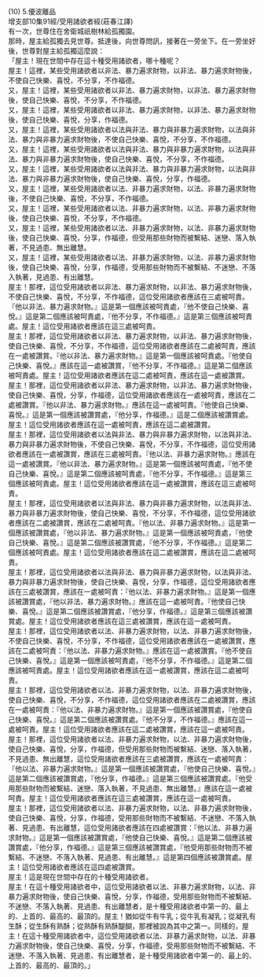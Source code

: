 (10) 5.優波離品  
增支部10集91經/受用諸欲者經(莊春江譯)  
有一次，世尊住在舍衛城祇樹林給孤獨園。  
那時，屋主給孤獨去見世尊。抵達後，向世尊問訊，接著在一旁坐下。在一旁坐好後，世尊對屋主給孤獨這麼說：  
「屋主！現在世間中存在這十種受用諸欲者，哪十種呢？  
屋主！這裡，某些受用諸欲者以非法、暴力遍求財物，以非法、暴力遍求財物後，不使自己快樂、喜悅，不分享，不作福德。  
又，屋主！這裡，某些受用諸欲者以非法、暴力遍求財物，以非法、暴力遍求財物後，使自己快樂、喜悅，不分享，不作福德。  
又，屋主！這裡，某些受用諸欲者以非法、暴力遍求財物，以非法、暴力遍求財物後，使自己快樂、喜悅，分享，作福德。  
又，屋主！這裡，某些受用諸欲者以法與非法、暴力與非暴力遍求財物，以法與非法、暴力與非暴力遍求財物後，不使自己快樂、喜悅，不分享，不作福德。  
又，屋主！這裡，某些受用諸欲者以法與非法、暴力與非暴力遍求財物，以法與非法、暴力與非暴力遍求財物後，使自己快樂、喜悅，不分享，不作福德。  
又，屋主！這裡，某些受用諸欲者以法與非法、暴力與非暴力遍求財物，以法與非法、暴力與非暴力遍求財物後，使自己快樂、喜悅，分享，作福德。  
又，屋主！這裡，某些受用諸欲者以法、非暴力遍求財物，以法、非暴力遍求財物後，不使自己快樂、喜悅，不分享，不作福德。  
又，屋主！這裡，某些受用諸欲者以法、非暴力遍求財物，以法、非暴力遍求財物後，使自己快樂、喜悅，不分享，不作福德。  
又，屋主！這裡，某些受用諸欲者以法、非暴力遍求財物，以法、非暴力遍求財物後，使自己快樂、喜悅，分享，作福德，但受用那些財物而被繫結、迷戀、落入執著，不見過患、無出離慧。  
又，屋主！這裡，某些受用諸欲者以法、非暴力遍求財物，以法、非暴力遍求財物後，使自己快樂、喜悅，分享，作福德，受用那些財物而不被繫結、不迷戀、不落入執著，見過患、有出離慧。  
屋主！那裡，這位受用諸欲者以非法、暴力遍求財物，以非法、暴力遍求財物後，不使自己快樂、喜悅，不分享，不作福德，這位受用諸欲者應該在三處被呵責。『他以非法、暴力遍求財物。』這是第一個應該被呵責處，『他不使自己快樂、喜悅。』這是第二個應該被呵責處，『他不分享，不作福德。』這是第三個應該被呵責處。屋主！這位受用諸欲者應該在這三處被呵責。  
屋主！那裡，這位受用諸欲者以非法、暴力遍求財物，以非法、暴力遍求財物後，使自己快樂、喜悅，不分享，不作福德，這位受用諸欲者應該在二處被呵責，應該在一處被讚賞。『他以非法、暴力遍求財物。』這是第一個應該被呵責處。『他使自己快樂、喜悅。』應該在這一處被讚賞，『他不分享，不作福德。』這是第二個應該被呵責處。屋主！這位受用諸欲者應該在這二處被呵責，應該在這一處被讚賞。  
屋主！那裡，這位受用諸欲者以非法、暴力遍求財物，以非法、暴力遍求財物後，使自己快樂、喜悅，分享，作福德，這位受用諸欲者應該在一處被呵責，應該在二處被讚賞。『他以非法、暴力遍求財物。』應該在這一處被呵責。『他使自己快樂、喜悅。』這是第一個應該被讚賞處，『他分享，作福德。』這是二個應該被讚賞處。屋主！這位受用諸欲者應該在這一處被呵責，應該在這二處被讚賞。  
屋主！那裡，這位受用諸欲者以法與非法、暴力與非暴力遍求財物，以法與非法、暴力與非暴力遍求財物後，不使自己快樂、喜悅，不分享，不作福德，這位受用諸欲者應該在一處被讚賞，應該在三處被呵責。『他以法、非暴力遍求財物。』應該在這一處被讚賞。『他以非法、暴力遍求財物。』這是第一個應該被呵責處，『他不使自己快樂、喜悅。』這是第二個應該被呵責處，『他不分享，不作福德。』這是第三個應該被呵責處。屋主！這位受用諸欲者應該在這一處被讚賞，應該在這三處被呵責。  
屋主！那裡，這位受用諸欲者以法與非法、暴力與非暴力遍求財物，以法與非法、暴力與非暴力遍求財物後，使自己快樂、喜悅，不分享，不作福德，這位受用諸欲者應該在二處被讚賞，應該在二處被呵責。『他以法、非暴力遍求財物。』這是第一個應該被讚賞處，『他以非法、暴力遍求財物。』這是第一個應該被呵責處，『他使自己快樂、喜悅。』這是第二個應該被讚賞處，『他不分享，不作福德。』這是第二個應該被呵責處。屋主！這位受用諸欲者應該在這二處被讚賞，應該在這二處被呵責。  
屋主！那裡，這位受用諸欲者以法與非法、暴力與非暴力遍求財物，以法與非法、暴力與非暴力遍求財物後，使自己快樂、喜悅，分享，作福德，這位受用諸欲者應該在三處被讚賞，應該在一處被呵責：『他以法、非暴力遍求財物。』這是第一個應該被讚賞處，『他以非法、暴力遍求財物。』應該在這一處被呵責。『他使自己快樂、喜悅。』這是第二個應該被讚賞處，『他分享，作福德。』這是第三個應該被讚賞處。屋主！這位受用諸欲者應該在這三處被讚賞，應該在這一處被呵責。  
屋主！那裡，這位受用諸欲者以法、非暴力遍求財物，以法、非暴力遍求財物後，不使自己快樂、喜悅，不分享，不作福德，這位受用諸欲者應該在一處被讚賞，應該在二處被呵責：『他以法、非暴力遍求財物。』應該在這一處被讚賞。『他不使自己快樂、喜悅。』這是第一個應該被呵責處，『他不分享，不作福德。』這是第二個應該被呵責處。屋主！這位受用諸欲者應該在這一處被讚賞，應該在這二處被呵責。  
屋主！那裡，這位受用諸欲者以法、非暴力遍求財物，以法、非暴力遍求財物後，使自己快樂、喜悅，不分享，不作福德，這位受用諸欲者應該在二處被讚賞，應該在一處被呵責：『他以法、非暴力遍求財物。』這是第一個應該被讚賞處，『他使自己快樂、喜悅。』這是第二個應該被讚賞處。『他不分享，不作福德。』應該在這一處被呵責。屋主！這位受用諸欲者應該在這二處被讚賞，應該在這一處被呵責。  
屋主！那裡，這位受用諸欲者以法、非暴力遍求財物，以法、非暴力遍求財物後，使自己快樂、喜悅，分享，作福德，但受用那些財物而被繫結、迷戀、落入執著，不見過患、無出離慧，這位受用諸欲者應該在三處被讚賞，應該在一處被呵責：『他以法、非暴力遍求財物。』這是第一個應該被讚賞處，『他使自己快樂、喜悅。』這是第二個應該被讚賞處，『他分享，作福德。』這是第三個應該被讚賞處。『他受用那些財物而被繫結、迷戀、落入執著，不見過患、無出離慧。』應該在這一處被呵責。屋主！這位受用諸欲者應該在這三處被讚賞，應該在這一處被呵責。  
屋主！那裡，這位受用諸欲者以法、非暴力遍求財物，以法、非暴力遍求財物後，使自己快樂、喜悅，分享，作福德，受用那些財物而不被繫結、不迷戀、不落入執著、見過患、有出離慧，這位受用諸欲者應該在四處被讚賞：『他以法、非暴力遍求財物。』這是第一個應該被讚賞處，『他使自己快樂、喜悅。』這是第二個應該被讚賞處，『他分享，作福德。』這是第三個應該被讚賞處，『他受用那些財物而不被繫結、不迷戀、不落入執著、見過患、有出離慧。』這是第四個應該被讚賞處。屋主！這位受用諸欲者應該在這四處被讚賞。  
屋主！這是現在世間中存在的十種受用諸欲者。  
屋主！在這十種受用諸欲者中，這位受用諸欲者以法、非暴力遍求財物，以法、非暴力遍求財物後，使自己快樂、喜悅，分享，作福德，受用那些財物而不被繫結、不迷戀、不落入執著、見過患、有出離慧者，是十種受用諸欲者中第一的、最上的、上首的、最高的、最頂的。屋主！猶如從牛有牛乳；從牛乳有凝乳；從凝乳有生酥；從生酥有熟酥；從熟酥有熟酥醍醐，那裡被說為其中之第一。同樣的，屋主！在這十種受用諸欲者中，這位受用諸欲者以法、非暴力遍求財物，以法、非暴力遍求財物後，使自己快樂、喜悅，分享，作福德，受用那些財物而不被繫結、不迷戀、不落入執著、見過患、有出離慧者，是十種受用諸欲者中第一的、最上的、上首的、最高的、最頂的。」  
  
  
